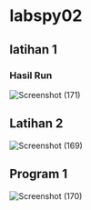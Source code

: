 # labspy02

## latihan 1

### Hasil Run
![Screenshot (171)](https://user-images.githubusercontent.com/115542704/199755294-5cc90f86-0bbe-4c9a-8ad8-e09a09fd8306.png)

## Latihan 2

![Screenshot (169)](https://user-images.githubusercontent.com/115542704/199756368-614656d1-d7a2-445a-b36b-025cd43b28d2.png)

## Program 1

![Screenshot (170)](https://user-images.githubusercontent.com/115542704/199756695-43a20723-42f1-4dab-b975-9972633e84d2.png)
